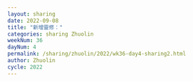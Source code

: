 ```yaml
---
layout: sharing
date: 2022-09-08
title: "新增靈修："
categories: sharing Zhuolin
weekNum: 36
dayNum: 4
permalink: /sharing/zhuolin/2022/wk36-day4-sharing2.html
author: Zhuolin
cycle: 2022
---  
```

